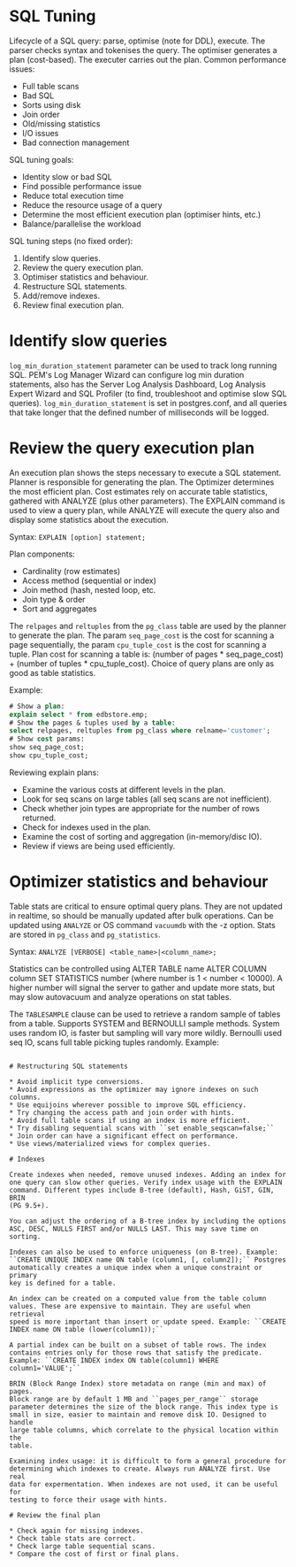 # SQL Tuning

Lifecycle of a SQL query: parse, optimise (note for DDL), execute. The
parser checks syntax and tokenises the query. The optimiser generates a
plan (cost-based). The executer carries out the plan. Common performance
issues:

* Full table scans
* Bad SQL
* Sorts using disk
* Join order
* Old/missing statistics
* I/O issues
* Bad connection management

SQL tuning goals:

* Identity slow or bad SQL
* Find possible performance issue
* Reduce total execution time
* Reduce the resource usage of a query
* Determine the most efficient execution plan (optimiser hints, etc.)
* Balance/parallelise the workload

SQL tuning steps (no fixed order):

1. Identify slow queries.
2. Review the query execution plan.
3. Optimiser statistics and behaviour.
4. Restructure SQL statements.
5. Add/remove indexes.
6. Review final execution plan.

# Identify slow queries

``log_min_duration_statement`` parameter can be used to track long
running SQL. PEM's Log Manager Wizard can configure log min duration
statements, also has the Server Log Analysis Dashboard, Log Analysis
Expert Wizard and SQL Profiler (to find, troubleshoot and optimise slow
SQL queries). ``log_min_duration_statement`` is set in postgres.conf,
and all queries that take longer that the defined number of milliseconds
will be logged.

# Review the query execution plan

An execution plan shows the steps necessary to execute a SQL statement.
Planner is responsible for generating the plan. The Optimizer determines
the most efficient plan. Cost estimates rely on accurate table
statistics, gathered with ANALYZE (plus other parameters). The EXPLAIN
command is used to view a query plan, while ANALYZE will execute the
query also and display some statistics about the execution.

Syntax: ``EXPLAIN [option] statement;``

Plan components:

* Cardinality (row estimates)
* Access method (sequential or index)
* Join method (hash, nested loop, etc.
* Join type & order
* Sort and aggregates

The ``relpages`` and ``reltuples`` from the ``pg_class`` table are used
by the planner to generate the plan. The param ``seq_page_cost`` is the
cost for scanning a page sequentially, the param ``cpu_tuple_cost`` is
the cost for scanning a tuple. Plan cost for scanning a table is:
(number of pages * seq_page_cost) + (number of tuples * cpu_tuple_cost).
Choice of query plans are only as good as table statistics.

Example:

```sql
# Show a plan:
explain select * from edbstore.emp;
# Show the pages & tuples used by a table:
select relpages, reltuples from pg_class where relname='customer';
# Show cost params:
show seq_page_cost;
show cpu_tuple_cost;
```


Reviewing explain plans:

* Examine the various costs at different levels in the plan.
* Look for seq scans on large tables (all seq scans are not
  inefficient).
* Check whether join types are appropriate for the number of rows
  returned.
* Check for indexes used in the plan.
* Examine the cost of sorting and aggregation (in-memory/disc IO).
* Review if views are being used efficiently.

# Optimizer statistics and behaviour

Table stats are critical to ensure optimal query plans. They are not
updated in realtime, so should be manually updated after bulk
operations. Can be updated using ``ANALYZE`` or OS command ``vacuumdb``
with the -z option. Stats are stored in ``pg_class`` and
``pg_statistics``.

Syntax: ``ANALYZE [VERBOSE] <table_name>|<column_name>;``

Statistics can be controlled using ALTER TABLE name ALTER COLUMN column
SET STATISTICS number (where number is 1 < number < 10000). A higher
number will signal the server to gather and update more stats, but may
slow autovacuum and analyze operations on stat tables.

The ``TABLESAMPLE`` clause can be used to retrieve a random sample of
tables from a table. Supports SYSTEM and BERNOULLI sample methods.
System uses random IO, is faster but sampling will vary more wildly.
Bernoulli used seq IO, scans full table picking tuples randomly. Example:

``` SELECT * FROM pg_class TABLESAMPLE SYSTEM(20);

# Restructuring SQL statements

* Avoid implicit type conversions.
* Avoid expressions as the optimizer may ignore indexes on such columns.
* Use equijoins wherever possible to improve SQL efficiency.
* Try changing the access path and join order with hints.
* Avoid full table scans if using an index is more efficient.
* Try disabling sequential scans with ``set enable_seqscan=false;``
* Join order can have a significant effect on performance.
* Use views/materialized views for complex queries.

# Indexes

Create indexes when needed, remove unused indexes. Adding an index for
one query can slow other queries. Verify index usage with the EXPLAIN
command. Different types include B-tree (default), Hash, GiST, GIN, BRIN
(PG 9.5+).

You can adjust the ordering of a B-tree index by including the options
ASC, DESC, NULLS FIRST and/or NULLS LAST. This may save time on sorting.

Indexes can also be used to enforce uniqueness (on B-tree). Example:
``CREATE UNIQUE INDEX name ON table (column1, [, column2]);`` Postgres
automatically creates a unique index when a unique constraint or primary
key is defined for a table.

An index can be created on a computed value from the table column
values. These are expensive to maintain. They are useful when retrieval
speed is more important than insert or update speed. Example: ``CREATE
INDEX name ON table (lower(column1));``

A partial index can be built on a subset of table rows. The index
contains entries only for those rows that satisfy the predicate.
Example: ``CREATE INDEX index ON table(column1) WHERE
column1='VALUE';``

BRIN (Block Range Index) store metadata on range (min and max) of pages.
Block range are by default 1 MB and ``pages_per_range`` storage
parameter determines the size of the block range. This index type is
small in size, easier to maintain and remove disk IO. Designed to handle
large table columns, which correlate to the physical location within the
table.

Examining index usage: it is difficult to form a general procedure for
determining which indexes to create. Always run ANALYZE first. Use real
data for expermentation. When indexes are not used, it can be useful for
testing to force their usage with hints.

# Review the final plan

* Check again for missing indexes.
* Check table stats are correct.
* Check large table sequential scans.
* Compare the cost of first or final plans.
